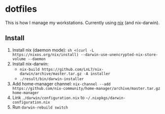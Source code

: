# dotfiles

This is how I manage my workstations. Currently using [nix](https://nixos.org) (and nix-darwin).

## Install 
    
1. Install nix (daemon mode): `sh <(curl -L https://nixos.org/nix/install) --darwin-use-unencrypted-nix-store-volume --daemon`
1. Install nix-darwin:
   * `nix-build https://github.com/LnL7/nix-darwin/archive/master.tar.gz -A installer`
   * `./result/bin/darwin-installer`
1. Add home-manager channel: `nix-channel --add https://github.com/nix-community/home-manager/archive/master.tar.gz home-manager`
1. Link `./darwin/configuration.nix` to `~/.nixpkgs/darwin-configuration.nix`
1. Run `darwin-rebuild switch`
